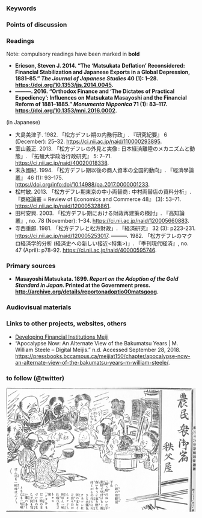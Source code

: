### Keywords


### Points of discussion


### Readings
Note: compulsory readings have been marked in **bold**

* **Ericson, Steven J. 2014. “The ‘Matsukata Deflation’ Reconsidered: Financial Stabilization and Japanese Exports in a Global Depression, 1881–85.” *The Journal of Japanese Studies* 40 (1): 1–28. https://doi.org/10.1353/jjs.2014.0045.**
* **———. 2016. “Orthodox Finance and ‘The Dictates of Practical Expediency’: Influences on Matsukata Masayoshi and the Financial Reform of 1881–1885.” *Monumenta Nipponica* 71 (1): 83–117. https://doi.org/10.1353/mni.2016.0002.**

(in Japanese)
* 大島美津子. 1982. 「松方デフレ期の内務行政」. 『研究紀要』 6 (December): 25–32. https://ci.nii.ac.jp/naid/110000293895.
* 室山義正. 2013. 「松方デフレの外見と実像 : 日本経済離陸のメカニズムと動態」. 『拓殖大学政治行政研究』 5: 7–71. https://ci.nii.ac.jp/naid/40020018338.
* 末永國紀. 1994. 「松方デフレ期以後の商人資本の全国的動向」. 『經濟學論叢』 46 (1): 93–175. https://doi.org/info:doi/10.14988/pa.2017.0000001233.
* 松村敏. 2013. 「松方デフレ期東京の中小両替商 : 中村両替店の資料分析」. 『商経論叢 = Review of Economics and Commerce 48』 (3): 53–71. https://ci.nii.ac.jp/naid/120005328861.
* 田村安興. 2003. 「松方デフレ期における財政再建策の検討」. 『高知論叢』, no. 78 (November): 1–34. https://ci.nii.ac.jp/naid/120005660883.
* 寺西重郎. 1981. 「松方デフレと松方財政」. 『経済研究』 32 (3): p223-231. https://ci.nii.ac.jp/naid/120005253017.
———. 1982. 「松方デフレのマクロ経済学的分析 (経済史への新しい接近<特集>)」. 『季刊現代経済』, no. 47 (April): p78-92. https://ci.nii.ac.jp/naid/40000595746.


### Primary sources

* **Masayoshi Matsukata. 1899. *Report on the Adoption of the Gold Standard in Japan*. Printed at the Government press. http://archive.org/details/reportonadoptio00matsgoog.**


### Audiovisual materials


### Links to other projects, websites, others

* [Developing Financial Institutions Meiji](https://nanopdf.com/download/september-8-5add9cab45a4c_pdf)
* “Apocalypse Now: An Alternate View of the Bakumatsu Years | M. William Steele – Digital Meijis.” n.d. Accessed September 28, 2018. https://pressbooks.bccampus.ca/meijiat150/chapter/apocalypse-now-an-alternate-view-of-the-bakumatsu-years-m-william-steele/.

### to follow (@twitter)

![Matsukata deflation](images/chichibu.jpg)
